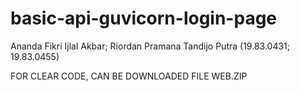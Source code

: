 # basic-api-guvicorn-login-page
Ananda Fikri Ijlal Akbar; Riordan Pramana Tandijo Putra (19.83.0431; 19.83.0455)

FOR CLEAR CODE, CAN BE DOWNLOADED FILE WEB.ZIP
